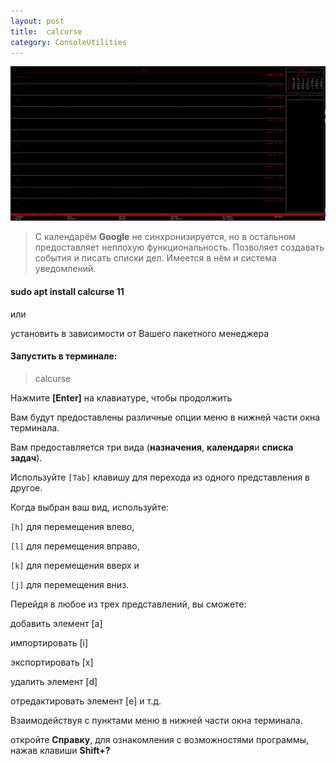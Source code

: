 ```yaml
---
layout: post
title:  calcurse
category: ConsoleUtilities
---
```

![](/img/calcurse.png)

>С календарём **Google** не синхронизируется, но в остальном предоставляет неплохую 
> функциональность.
>Позволяет создавать события и писать списки дел. Имеется в нём и система уведомлений.

#### sudo apt install calcurse 11

или 

установить в зависимости от Вашего пакетного менеджера

#### Запустить в терминале:

>calcurse

Нажмите **[Enter]** на клавиатуре, чтобы продолжить

Вам будут предоставлены различные опции меню в нижней части окна терминала.

Вам предоставляется три вида (**назначения**, **календаря**и **списка задач**). 

Используйте `[Tab]` клавишу для перехода из одного представления в другое.

Когда выбран ваш вид, используйте: 

`[h]` для перемещения влево, 

`[l]` для перемещения вправо, 

`[k]` для перемещения вверх и 

`[j]` для перемещения вниз.

Перейдя в любое из трех представлений, вы сможете: 

добавить элемент [a] 

импортировать [i]

экспортировать [x]

удалить элемент [d]

отредактировать элемент [e] и т.д.

Взаимодействуя с пунктами меню в нижней части окна терминала.

откройте **Справку**, для ознакомления с возможностями программы, нажав клавиши **Shift+?**






